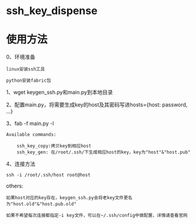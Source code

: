 # ssh_key_dispense

# 使用方法
0、环境准备
    
    linux安装ssh工具
    
    python安装fabric包

1、wget keygen_ssh.py和main.py到本地目录

2、配置main.py，将需要生成key的host及其密码写进hosts={host: password, ...}

3、fab -f main.py -l
    
    Available commands:
        
        ssh_key_copy:拷贝key到相应host
        ssh_key_gen: 在/root/.ssh/下生成相应host的key，key为"host"&"host.pub"

4、连接方法

    ssh -i /root/.ssh/host root@host

others:

    如果host对应的key存在，keygen_ssh.py会将老key文件更名为"host.old"&"host.pub.old"
    
    如果不希望每次连接都指定-i key文件，可以在~/.ssh/config中做配置，详情请查看官网
